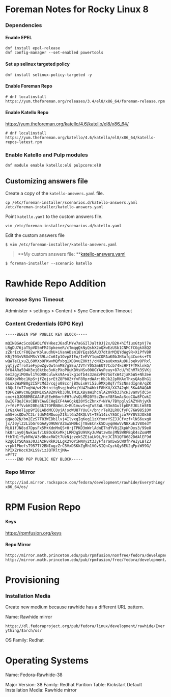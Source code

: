 # Foreman Notes for Rocky Linux 8

### Dependencies
#### Enable EPEL

```
dnf install epel-release
dnf config-manager --set-enabled powertools
```

#### Set up selinux targeted policy

```
dnf install selinux-policy-targeted -y
```

#### Enable Foreman Repo

```
# dnf localinstall https://yum.theforeman.org/releases/3.4/el8/x86_64/foreman-release.rpm
```

#### Enable Katello Repo
https://yum.theforeman.org/katello/4.6/katello/el8/x86_64/
```
# dnf localinstall https://yum.theforeman.org/katello/4.6/katello/el8/x86_64/katello-repos-latest.rpm
```

### Enable Katello and Pulp modules

```
dnf module enable katello:el8 pulpcore:el8
```

## Customizing answers file

Create a copy of the `katello-answers.yaml` file.

`cp /etc/foreman-installer/scenarios.d/katello-answers.yaml /etc/foreman-installer/katello-answers.yaml`

Point `katello.yaml` to the custom answers file.

`vim /etc/foreman-installer/scenarios.d/katello.yaml`

Edit the custom answers file

`$ vim /etc/foreman-installer/katello-answers.yaml`

> **My custom answers file: **[katello-answers.yaml](./katello-answers.yaml)

`$ foreman-installer --scenario katello`

# Rawhide Repo Addition

### Increase Sync Timeout

Administer > settings > Content > Sync Connection Timeout

### Content Credentials (GPG Key)

```
-----BEGIN PGP PUBLIC KEY BLOCK-----

mQINBGAcScoBEADLf8YHkezJ6adlMYw7aGGIlJalt8Jj2x/B2K+hIfIuxGtpVj7e
LRgDU76jaT5pVD5mFMJ3pkeneR/cTmqqQkNyQshX2oQXwEzUSb1CNMCfCGgkX8Q2
zZkrIcCrF0Q2wrKblaudhU+iVanADsm18YEqsb5AU37dtUrM3QYdWg9R+XiPfV8R
KBjT03vVBOdMSsY39LaCn6Ip1Ovp8IEo/IeEVY1qmCOPAaK0bJH3ufg4Cueks+TS
wQWTeCLxuZL6OMXoOPKwvMQfxbg1XD8vuZ0Ktj/cNH2xau0xmsAu9HJpekvOPRxl
yqtjyZfroVieFypwZgvQwtnnM8/gSEu/JVTrY052mEUT7Ccb74kcHFTFfMklnkG/
0fU4ARa504H3xj0ktbe3vKcPXoPOuKBVsHSv00UGYAyPeuy+87cU/YEhM7k3SVKj
6eIZgyiMO0wl1YGDRKculwks9A+ulkg1oTb4s3zmZvP07GoTxW42jaK5WS+NhZee
860XoVhbc1KpS+jfZojsrEtZ8PbUZ+YvF8RprdWArjHbJk2JpRKAxThxsQAsBhG1
0Lux2WaMB0g2I5PcMdJ/cqjo08ccrjBXuixWri5iu9MXp8qT/fSzNmsdIgn8/qZK
i8Qulfu77uqhW/wt2btnitgRsqjhxMujYU4Zb4hktF8hKU/XX742qhL5KwARAQAB
tDFGZWRvcmEgKDM1KSA8ZmVkb3JhLTM1LXByaW1hcnlAZmVkb3JhcHJvamVjdC5v
cmc+iQJOBBMBCAA4FiEEeH6mrhFH7uVsQLMM20Y5cZhnxY8FAmAcScoCGw8FCwkI
BwIGFQoJCAsCBBYCAwECHgECF4AACgkQ20Y5cZhnxY+NYA/7BYpglySAZYHhjyKh
/+f6zPfVvbH20Eq3kI7OFBN0nLX+BU1muvS+qTuS3WLrB3m3GultpKREJKLtm5ED
1rGzXAoT1yp9YI8LADdMCCOyjAjsoWU87YUuC+/bnjrTeR2LROCfyPC76W985iOV
m5S+bsQDw7C2LrldAM4MDuoyZ1SitGaZ4KQLVt+TEa14isYSGCjzo7PY8V3JOk50
gqWg82N/bm2EzS7T83WEDb1lvj4IlvxgIqKeg11zXYxmrYSZJJCfvzf+lNS6uxgH
jx/J0ylZ2LibGr6GAAyO9UWrAZSwSM0EcjT8wECnxkSDuyqmWwVvNBXuEIV8Oe3Y
MiU1fJN8sd7DpsFx5M+XdnMnQS+HrjTPKD3mWrlAdnEThdYV8jZkpWhDys3/99eO
hk0rLny0jNwkauf/iU8Oc6XvMkjLRMJg5U9VKyJuWWtzwXnjMN5WRFBqK4sZomMM
ftbTH1+5ybRW/A3vBbaxRW2t7UzNjczekSZEiaLN9L/HcJCIR1QF8682DdAlEF9d
k2gQiYSQAaaJ0JJAzHvRkRJLLgK2YQYiHNVy2t3JyFfsram5wSCWOfhPeIyLBTZJ
vrpNlPbefsT957Tf2BNIugzZrC5VxDSKkZgRh1VGvSIQnCyzkQy6EU2qPpiW59G/
hPIXZrKocK3KLS9/izJQTRltjMA=
=PfT7
-----END PGP PUBLIC KEY BLOCK-----
```



### Repo Mirror

`http://iad.mirror.rackspace.com/fedora/development/rawhide/Everything/x86_64/os/`

# RPM Fusion Repo

#### Keys

https://rpmfusion.org/keys

#### Repo Mirror
```
http://mirror.math.princeton.edu/pub/rpmfusion/nonfree/fedora/development/rawhide/Everything/x86_64/os/
http://mirror.math.princeton.edu/pub/rpmfusion/free/fedora/development/rawhide/Everything/x86_64/os/
```

# Provisioning

### Installation Media

Create new medium because rawhide has a different URL pattern.

Name: Rawhide mirror

`https://dl.fedoraproject.org/pub/fedora/linux/development/rawhide/Everything/$arch/os/`

OS Family: Redhat

# Operating Systems

Name: Fedora-Rawhide-38

Major Version: 38
Family: Redhat
Parition Table: Kickstart Default
Installation Media: Rawhide mirror
